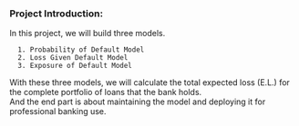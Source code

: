 ### Project Introduction:
In this project, we will build three models.

      1. Probability of Default Model
      2. Loss Given Default Model
      3. Exposure of Default Model

With these three models, we will calculate the total expected loss (E.L.) for the complete portfolio of loans that the bank holds.  
And the end part is about maintaining the model and deploying it for professional banking use.

